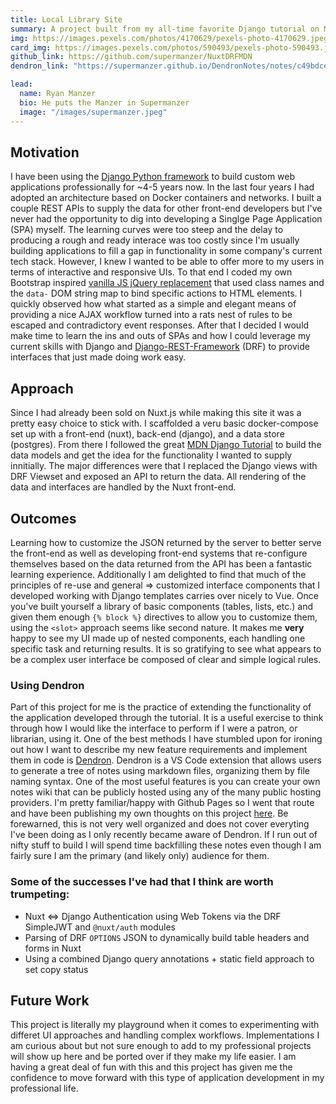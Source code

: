 ```yaml
---
title: Local Library Site
summary: A project built from my all-time favorite Django tutorial on MDN.  This project has allowed me to explore a large variety of ideas and implementations for building a containerized, full stack, distributed application.  It also means when I find some new idea for business logic or a user interface I have a specific project in which to deploy it.
img: https://images.pexels.com/photos/4170629/pexels-photo-4170629.jpeg?auto=compress&cs=tinysrgb&dpr=1&w=500
card_img: https://images.pexels.com/photos/590493/pexels-photo-590493.jpeg?auto=compress&cs=tinysrgb&dpr=2&h=750&w=1260
github_link: https://github.com/supermanzer/NuxtDRFMDN
dendron_link: "https://supermanzer.github.io/DendronNotes/notes/c49bdcee-daa2-4b8d-af33-af74f37173f0.html"

lead:
  name: Ryan Manzer
  bio: He puts the Manzer in Supermanzer
  image: "/images/supermanzer.jpeg"
---
```


## Motivation

I have been using the [Django Python framework](https://www.djangoproject.com/) to build custom web applications professionally for ~4-5 years now. In the last four years I had adopted an architecture based on Docker containers and networks. I built a couple REST APIs to supply the data for other front-end developers but I've never had the opportunity to dig into developing a Singlge Page Application (SPA) myself. The learning curves were too steep and the delay to producing a rough and ready interace was too costly since I'm usually building applications to fill a gap in functionality in some company's current tech stack. However, I knew I wanted to be able to offer more to my users in terms of interactive and responsive UIs. To that end I coded my own Bootstrap inspired [vanilla JS jQuery replacement](https://github.com/supermanzer/FetchJS) that used class names and the `data-` DOM string map to bind specific actions to HTML elements. I quickly observed how what started as a simple and elegant means of providing a nice AJAX workflow turned into a rats nest of rules to be escaped and contradictory event responses. After that I decided I would make time to learn the ins and outs of SPAs and how I could leverage my current skills with Django and [Django-REST-Framework](https://www.django-rest-framework.org/) (DRF) to provide interfaces that just made doing work easy.

## Approach

Since I had already been sold on Nuxt.js while making this site it was a pretty easy choice to stick with. I scaffolded a veru basic docker-compose set up with a front-end (nuxt), back-end (django), and a data store (postgres). From there I followed the great [MDN Django Tutorial](https://developer.mozilla.org/en-US/docs/Learn/Server-side/Django) to build the data models and get the idea for the functionality I wanted to supply innitially. The major differences were that I replaced the Django views with DRF Viewset and exposed an API to return the data. All rendering of the data and interfaces are handled by the Nuxt front-end.

## Outcomes

Learning how to customize the JSON returned by the server to better serve the front-end as well as developing front-end systems that re-configure themselves based on the data returned from the API has been a fantastic learning experience. Additionally I am delighted to find that much of the principles of re-use and general => customized interface components that I developed working with Django templates carries over nicely to Vue. Once you've built yourself a library of basic components (tables, lists, etc.) and given them enough `{% block %}` directives to allow you to customize them, using the `<slot>` approach seems like second nature. It makes me **very** happy to see my UI made up of nested components, each handling one specific task and returning results. It is so gratifying to see what appears to be a complex user interface be composed of clear and simple logical rules.

### Using Dendron

Part of this project for me is the practice of extending the functionality of the application developed through the tutorial. It is a useful exercise to think through how I would like the interface to perform if I were a patron, or librarian, using it. One of the best methods I have stumbled upon for ironing out how I want to describe my new feature requirements and implement them in code is [Dendron](https://www.dendron.so/). Dendron is a VS Code extension that allows users to generate a tree of notes using markdown files, organizing them by file naming syntax. One of the most useful features is you can create your own notes wiki that can be publicly hosted using any of the many public hosting providers. I'm pretty familiar/happy with Github Pages so I went that route and have been publishing my own thoughts on this project [here](https://supermanzer.github.io/DendronNotes/notes/c49bdcee-daa2-4b8d-af33-af74f37173f0.html). Be forewarned, this is not very well organized and does not cover everyting I've been doing as I only recently became aware of Dendron. If I run out of nifty stuff to build I will spend time backfilling these notes even though I am fairly sure I am the primary (and likely only) audience for them.

### Some of the successes I've had that I think are worth trumpeting:

- Nuxt <=> Django Authentication using Web Tokens via the DRF SimpleJWT and `@nuxt/auth` modules
- Parsing of DRF `OPTIONS` JSON to dynamically build table headers and forms in Nuxt
- Using a combined Django query annotations + static field approach to set copy status

## Future Work

This project is literally my playground when it comes to experimenting with differet UI approaches and handling complex workflows. Implementations I am curious about but not sure enough to add to my professional projects will show up here and be ported over if they make my life easier. I am having a great deal of fun with this and this project has given me the confidence to move forward with this type of application development in my professional life.
